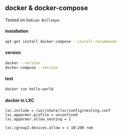 ## docker & docker-compose

Tested on `Debian Bullseye`.

#### installation

```bash
apt-get install docker-compose --install-recommends
```

#### version

```bash
docker --version
docker-compose --version
```

#### test

```bash
docker run hello-world
```

#### docker in LXC

```config
lxc.include = /usr/share/lxc/config/nesting.conf
lxc.apparmor.profile = unconfined
lxc.apparmor.allow_nesting = 1

lxc.cgroup2.devices.allow = c 10:200 rwm
```
